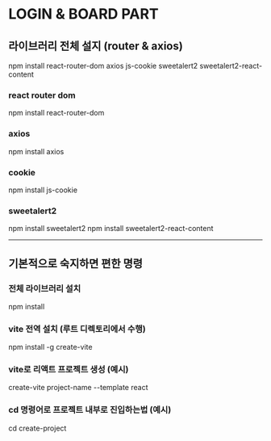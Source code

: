 # LOGIN & BOARD PART

## 라이브러리 전체 설지 (router & axios)
npm install react-router-dom axios js-cookie sweetalert2 sweetalert2-react-content

### react router dom
npm install react-router-dom

### axios
npm install axios

### cookie
npm install js-cookie

### sweetalert2
npm install sweetalert2
npm install sweetalert2-react-content

----------------------------------------------
## 기본적으로 숙지하면 편한 명령

### 전체 라이브러리 설치
npm install

### vite 전역 설치 (루트 디렉토리에서 수행)
npm install -g create-vite

### vite로 리액트 프로젝트 생성 (예시)
create-vite project-name --template react

### cd 명령어로 프로젝트 내부로 진입하는법 (예시)
cd create-project


